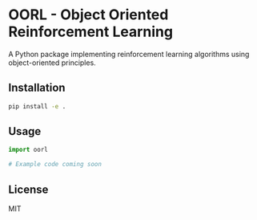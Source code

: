 # OORL - Object Oriented Reinforcement Learning

A Python package implementing reinforcement learning algorithms using object-oriented principles.

## Installation

```bash
pip install -e .
```

## Usage

```python
import oorl

# Example code coming soon
```

## License

MIT
